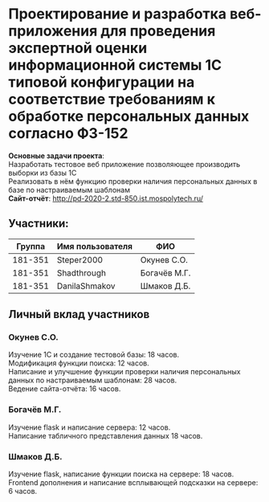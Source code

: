 # Проектирование и разработка веб-приложения для проведения экспертной оценки информационной системы 1С типовой конфигурации на соответствие требованиям к обработке персональных данных согласно ФЗ-152
<b>Основные задачи проекта</b>: <br>
Hазработать тестовое веб приложение позволяющее производить выборки из базы 1С <br>
Реализовать в нём функцию проверки наличия персональных данных в базе по настраиваемым шаблонам <br>
<b>Сайт-отчёт</b>: http://pd-2020-2.std-850.ist.mospolytech.ru/

## Участники:

  | Группа  | Имя пользователя | ФИО              |
  |---------|------------------|------------------|
  | 181-351 | Steper2000       | Окунев С.О.      |
  | 181-351 | Shadthrough      | Богачёв М.Г.     |
  | 181-351 | DanilaShmakov    | Шмаков Д.Б.      |

## Личный вклад участников
### Окунев С.О.
Изучение 1С и создание тестовой базы: 18 часов. <br>
Модификация функции поиска: 12 часов. <br>
Написание и улучшение функции проверки наличия персональных данных по настраиваемым шаблонам: 28 часов. <br>
Ведение сайта-отчёта: 16 часов.<br>
### Богачёв М.Г.
Изучение flask и написание сервера: 12 часов. <br>
Написание табличного представления данных 18 часов. <br>
### Шмаков Д.Б.
Изучение flask, написание функции поиска на сервере: 18 часов. <br>
Frontend дополнения и написание всплывающей подсказки на сервере: 6 часов. <br>

